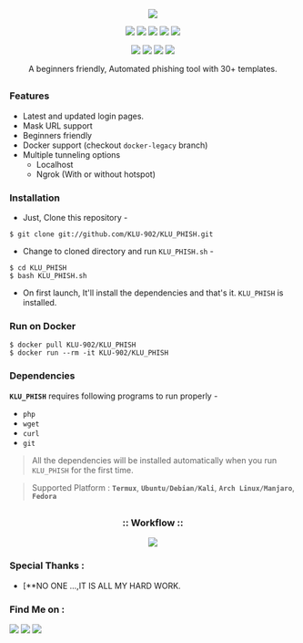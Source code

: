 <!-- KLU_PHISH -->

<p align="center">
  <img src=".imgs/logo.png">
</p>

<p align="center">
  <img src="https://img.shields.io/badge/Version-2.1-green?style=for-the-badge">
  <img src="https://img.shields.io/github/license/KLU-902/KLU_PHISH?style=for-the-badge">
  <img src="https://img.shields.io/github/stars/KLU-902/KLU_PHISH?style=for-the-badge">
  <img src="https://img.shields.io/github/issues/KLU-902/KLU_PHISH?color=red&style=for-the-badge">
  <img src="https://img.shields.io/github/forks/KLU-902/KLU_PHISH?color=teal&style=for-the-badge">
</p>

<p align="center">
  <img src="https://img.shields.io/badge/Author-K_L_U MODDINGcyan?style=flat-square">
  <img src="https://img.shields.io/badge/Open%20Source-Yes-cyan?style=flat-square">
  <img src="https://img.shields.io/badge/MADE%20IN-INDIA-green?colorA=%23ff0000&colorB=%23017e40&style=flat-square">
  <img src="https://img.shields.io/badge/Written%20In-Bash-cyan?style=flat-square">
</p>

<p align="center">A beginners friendly, Automated phishing tool with 30+ templates.</p>

##

### Features

- Latest and updated login pages.
- Mask URL support 
- Beginners friendly
- Docker support (checkout `docker-legacy` branch)
- Multiple tunneling options
  - Localhost
  - Ngrok (With or without hotspot)


### Installation

- Just, Clone this repository -
```
$ git clone git://github.com/KLU-902/KLU_PHISH.git
```

- Change to cloned directory and run `KLU_PHISH.sh` -
```
$ cd KLU_PHISH
$ bash KLU_PHISH.sh
```

- On first launch, It'll install the dependencies and that's it. `KLU_PHISH` is installed.

### Run on Docker
```
$ docker pull KLU-902/KLU_PHISH
$ docker run --rm -it KLU-902/KLU_PHISH
```

### Dependencies

**`KLU_PHISH`** requires following programs to run properly - 
- `php`
- `wget`
- `curl`
- `git`

> All the dependencies will be installed automatically when you run `KLU_PHISH` for the first time.

> Supported Platform : **`Termux`**, **`Ubuntu/Debian/Kali`**, **`Arch Linux/Manjaro`**, **`Fedora`**

##

<h3 align="center">
:: Workflow ::
</h3>
<p align="center">
<img src=".imgs/wf.gif"/>
</p>

### Special Thanks :

- [**NO ONE ...,IT IS ALL MY HARD WORK. 


### Find Me on :
<p align="left">
  <a href="https://github.com/KLU-902" target="_blank"><img src="https://img.shields.io/badge/Github-KLU-902green?style=for-the-badge&logo=github"></a>
  <img src="KLU MODDING🤝-red?style=for-the-badge&logo=instagram"></a>
  <a href="K_L_U MODDING YT" target="_blank"><img src="https://img.shields.io/badge/Chat-Messenger-blue?style=for-the-badge&logo=messenger"></a>
</p>
